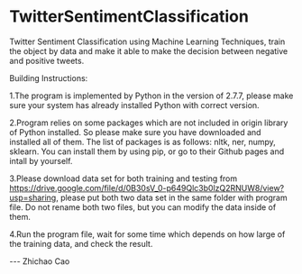 # TwitterSentimentClassification
Twitter Sentiment Classification using Machine Learning Techniques, train the object by data and make it able to make the decision between negative and positive tweets.

Building Instructions:

1.The program is implemented by Python in the version of 2.7.7, please make sure your system has already installed Python with correct version. 

2.Program relies on some packages which are not included in origin library of Python installed. So please make sure you have downloaded and installed all of them. The list of packages is as follows:
nltk,
ner,
numpy,
sklearn.
You can install them by using pip, or go to their Github pages and intall by yourself.

3.Please download data set for both training and testing from https://drive.google.com/file/d/0B30sV_0-p649Qlc3b0lzQ2RNUW8/view?usp=sharing, please put both two data set in the same folder with program file. Do not rename both two files, but you can modify the data inside of them.

4.Run the program file, wait for some time which depends on how large of the training data, and check the result.



--- Zhichao Cao
